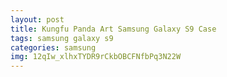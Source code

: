 ```yaml
---
layout: post
title: Kungfu Panda Art Samsung Galaxy S9 Case
tags: samsung galaxy s9
categories: samsung
img: 12qIw_xlhxTYDR9rCkbOBCFNfbPq3N22W
---
```

